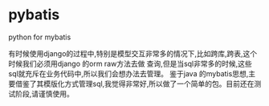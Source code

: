 # pybatis
python for mybatis

有时候使用django的过程中,特别是模型交互非常多的情况下,比如跨库,跨表,这个时候我们必须用django 的orm raw方法去做
查询,但是当sql非常多的时候,这些sql就充斥在业务代码中,所以我们会想办法去管理。
鉴于java 的mybatis思想,主要借鉴了其模版化方式管理sql,我觉得非常好,所以做了一个简单的包。目前还在测试阶段,请谨慎使用。